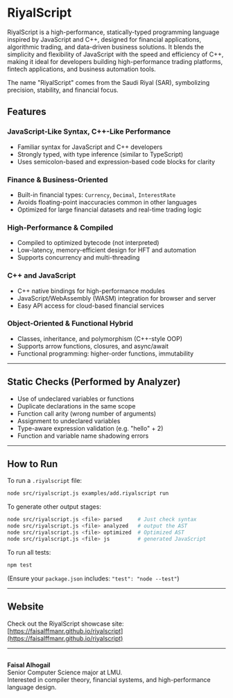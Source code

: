 # RiyalScript

RiyalScript is a high-performance, statically-typed programming language inspired by JavaScript and C++, designed for financial applications, algorithmic trading, and data-driven business solutions. It blends the simplicity and flexibility of JavaScript with the speed and efficiency of C++, making it ideal for developers building high-performance trading platforms, fintech applications, and business automation tools.

The name "RiyalScript" comes from the Saudi Riyal (SAR), symbolizing precision, stability, and financial focus.

## Features

### JavaScript-Like Syntax, C++-Like Performance
- Familiar syntax for JavaScript and C++ developers
- Strongly typed, with type inference (similar to TypeScript)
- Uses semicolon-based and expression-based code blocks for clarity

### Finance & Business-Oriented
- Built-in financial types: `Currency`, `Decimal`, `InterestRate`
- Avoids floating-point inaccuracies common in other languages
- Optimized for large financial datasets and real-time trading logic

### High-Performance & Compiled
- Compiled to optimized bytecode (not interpreted)
- Low-latency, memory-efficient design for HFT and automation
- Supports concurrency and multi-threading

### C++ and JavaScript
- C++ native bindings for high-performance modules
- JavaScript/WebAssembly (WASM) integration for browser and server
- Easy API access for cloud-based financial services

### Object-Oriented & Functional Hybrid
- Classes, inheritance, and polymorphism (C++-style OOP)
- Supports arrow functions, closures, and async/await
- Functional programming: higher-order functions, immutability

---

## Static Checks (Performed by Analyzer)
- Use of undeclared variables or functions
- Duplicate declarations in the same scope
- Function call arity (wrong number of arguments)
- Assignment to undeclared variables
- Type-aware expression validation (e.g. "hello" + 2)
- Function and variable name shadowing errors

---

## How to Run

To run a `.riyalscript` file:
```bash
node src/riyalscript.js examples/add.riyalscript run
```

To generate other output stages:
```bash
node src/riyalscript.js <file> parsed     # Just check syntax
node src/riyalscript.js <file> analyzed   # output the AST
node src/riyalscript.js <file> optimized  # Optimized AST
node src/riyalscript.js <file> js         # generated JavaScript
```

To run all tests:
```bash
npm test
```
(Ensure your `package.json` includes: `"test": "node --test"`)

---


##  Website
Check out the RiyalScript showcase site:
[https://faisalffmanr.github.io/riyalscript](https://faisalffmanr.github.io/riyalscript)

---

##  
**Faisal Alhogail**  
Senior Computer Science major at LMU.  
Interested in compiler theory, financial systems, and high-performance language design.
